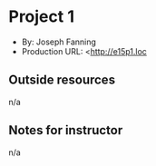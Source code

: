 # Project 1 
+ By: Joseph Fanning
+ Production URL: <http://e15p1.loc

## Outside resources
n/a
## Notes for instructor
n/a 
